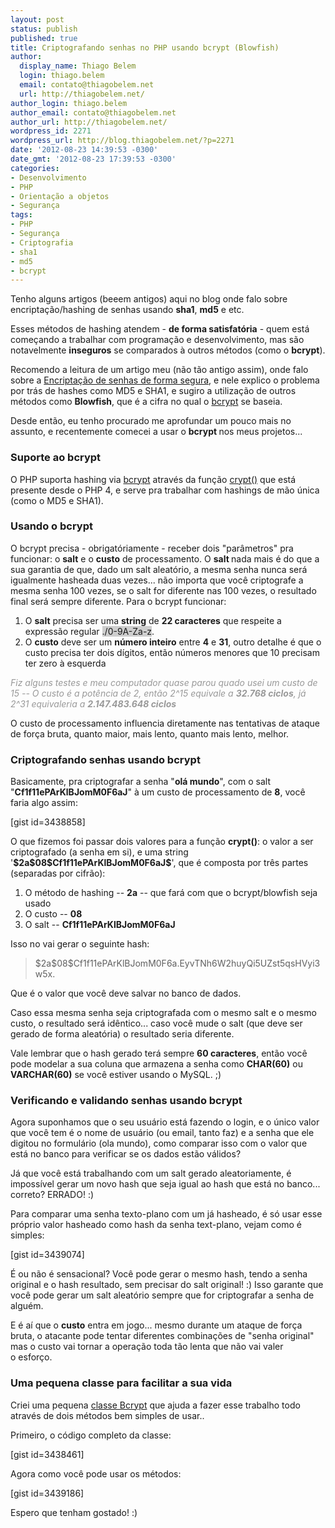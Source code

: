 ```yaml
---
layout: post
status: publish
published: true
title: Criptografando senhas no PHP usando bcrypt (Blowfish)
author:
  display_name: Thiago Belem
  login: thiago.belem
  email: contato@thiagobelem.net
  url: http://thiagobelem.net/
author_login: thiago.belem
author_email: contato@thiagobelem.net
author_url: http://thiagobelem.net/
wordpress_id: 2271
wordpress_url: http://blog.thiagobelem.net/?p=2271
date: '2012-08-23 14:39:53 -0300'
date_gmt: '2012-08-23 17:39:53 -0300'
categories:
- Desenvolvimento
- PHP
- Orientação a objetos
- Segurança
tags:
- PHP
- Segurança
- Criptografia
- sha1
- md5
- bcrypt
---
```

<p>Tenho alguns artigos (beeem antigos) aqui no blog onde falo sobre encriptação/hashing de senhas usando <strong>sha1</strong>, <strong>md5</strong> e etc.</p>
<p>Esses métodos de hashing atendem - <strong>de forma satisfatória</strong> - quem está começando a trabalhar com programação e desenvolvimento, mas são notavelmente <strong>inseguros</strong> se comparados à outros métodos (como o <strong>bcrypt</strong>).</p>
<p>Recomendo a leitura de um artigo meu (não tão antigo assim), onde falo sobre a <a title="Encriptando senhas de forma segura" href="http://blog.thiagobelem.net/encriptando-senhas-de-forma-segura/">Encriptação de senhas de forma segura</a>, e nele explico o problema por trás de hashes como MD5 e SHA1, e sugiro a utilização de outros métodos como <strong>Blowfish</strong>, que é a cifra no qual o <a href="http://en.wikipedia.org/wiki/Bcrypt">bcrypt</a> se baseia.</p>
<p>Desde então, eu tenho procurado me aprofundar um pouco mais no assunto, e recentemente comecei a usar o <strong>bcrypt </strong>nos meus projetos...</p>
<h3>Suporte ao bcrypt</h3>
<p>O PHP suporta hashing via <a href="http://en.wikipedia.org/wiki/Bcrypt">bcrypt</a> através da função <a href="http://php.net/manual/function.crypt.php">crypt()</a> que está presente desde o PHP 4, e serve pra trabalhar com hashings de mão única (como o MD5 e SHA1).</p>
<h3>Usando o bcrypt</h3>
<p>O bcrypt precisa - obrigatóriamente - receber dois "parâmetros" pra funcionar: o <strong>salt</strong> e o <strong>custo</strong> de processamento. O <strong>salt </strong>nada mais é do que a sua garantia de que, dado um salt aleatório, a mesma senha nunca será igualmente hasheada duas vezes... não importa que você criptografe a mesma senha 100 vezes, se o salt for diferente nas 100 vezes, o resultado final será sempre diferente. Para o bcrypt funcionar:</p>
<ol>
<li>O <strong>salt</strong> precisa ser uma <strong>string</strong> de <strong>22 caracteres</strong> que respeite a expressão regular <span style="background: #CECECE;">./0-9A-Za-z</span>.</li>
<li>O <strong>custo</strong> deve ser um <strong>número inteiro</strong> entre <strong>4</strong> e <strong>31</strong>, outro detalhe é que o custo precisa ter dois dígitos, então números menores que 10 precisam ter zero à esquerda</li>
</ol>
<p><span style="color: #999999;"><em>Fiz alguns testes e meu computador quase parou quado usei um custo de 15 -- O custo é a potência de 2, então 2^15 equivale a <strong>32.768 ciclos</strong>, já 2^31 equivaleria a <strong>2.147.483.648 ciclos</strong></em></span></p>
<p>O custo de processamento influencia diretamente nas tentativas de ataque de força bruta, quanto maior, mais lento, quanto mais lento, melhor.</p>
<h3>Criptografando senhas usando bcrypt</h3>
<p>Basicamente, pra criptografar a senha "<strong>olá mundo</strong>", com o salt "<strong>Cf1f11ePArKlBJomM0F6aJ</strong>" à um custo de processamento de <strong>8</strong>, você faria algo assim:</p>
<p>[gist id=3438858]</p>
<p>O que fizemos foi passar dois valores para a função <strong>crypt()</strong>: o valor a ser criptografado (a senha em si), e uma string '<strong>$2a$08$Cf1f11ePArKlBJomM0F6aJ$</strong>', que é composta por três partes (separadas por cifrão):</p>
<ol>
<li>O método de hashing -- <strong>2a</strong> -- que fará com que o bcrypt/blowfish seja usado</li>
<li>O custo -- <strong>08</strong></li>
<li>O salt -- <strong>Cf1f11ePArKlBJomM0F6aJ</strong></li>
</ol>
<p>Isso no vai gerar o seguinte hash:</p>
<blockquote><p>$2a$08$Cf1f11ePArKlBJomM0F6a.EyvTNh6W2huyQi5UZst5qsHVyi3w5x.</p></blockquote>
<p>Que é o valor que você deve salvar no banco de dados.</p>
<p>Caso essa mesma senha seja criptografada com o mesmo salt e o mesmo custo, o resultado será idêntico... caso você mude o salt (que deve ser gerado de forma aleatória) o resultado seria diferente.</p>
<p>Vale lembrar que o hash gerado terá sempre <strong>60 caracteres</strong>, então você pode modelar a sua coluna que armazena a senha como <strong>CHAR(60)</strong> ou <strong>VARCHAR(60)</strong> se você estiver usando o MySQL. ;)</p>
<h3>Verificando e validando senhas usando bcrypt</h3>
<p>Agora suponhamos que o seu usuário está fazendo o login, e o único valor que você tem é o nome de usuário (ou email, tanto faz) e a senha que ele digitou no formulário (ola mundo), como comparar isso com o valor que está no banco para verificar se os dados estão válidos?</p>
<p>Já que você está trabalhando com um salt gerado aleatoriamente, é impossível gerar um novo hash que seja igual ao hash que está no banco... correto? ERRADO! :)</p>
<p>Para comparar uma senha texto-plano com um já hasheado, é só usar esse próprio valor hasheado como hash da senha text-plano, vejam como é simples:</p>
<p>[gist id=3439074]</p>
<p>É ou não é sensacional? Você pode gerar o mesmo hash, tendo a senha original e o hash resultado, sem precisar do salt original! :) Isso garante que você pode gerar um salt aleatório sempre que for criptografar a senha de alguém.</p>
<p>E é aí que o <strong>custo</strong> entra em jogo... mesmo durante um ataque de força bruta, o atacante pode tentar diferentes combinações de "senha original" mas o custo vai tornar a operação toda tão lenta que não vai valer o esforço.</p>
<h3>Uma pequena classe para facilitar a sua vida</h3>
<p>Criei uma pequena <a href="https://gist.github.com/3438461">classe Bcrypt</a> que ajuda a fazer esse trabalho todo através de dois métodos bem simples de usar..</p>
<p>Primeiro, o código completo da classe:</p>
<p>[gist id=3438461]</p>
<p>Agora como você pode usar os métodos:</p>
<p>[gist id=3439186]</p>
<p>Espero que tenham gostado! :)</p>
